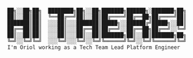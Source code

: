 ```
██╗░░██╗██╗  ████████╗██╗░░██╗███████╗██████╗░███████╗██╗
██║░░██║██║  ╚══██╔══╝██║░░██║██╔════╝██╔══██╗██╔════╝██║
███████║██║  ░░░██║░░░███████║█████╗░░██████╔╝█████╗░░██║
██╔══██║██║  ░░░██║░░░██╔══██║██╔══╝░░██╔══██╗██╔══╝░░╚═╝
██║░░██║██║  ░░░██║░░░██║░░██║███████╗██║░░██║███████╗██╗
╚═╝░░╚═╝╚═╝  ░░░╚═╝░░░╚═╝░░╚═╝╚══════╝╚═╝░░╚═╝╚══════╝╚═╝
I'm Oriol working as a Tech Team Lead Platform Engineer
```


<!--
**ori-sc/ori-sc** is a ✨ _special_ ✨ repository because its `README.md` (this file) appears on your GitHub profile.

Here are some ideas to get you started:

- 🔭 I’m currently working on ...
- 🌱 I’m currently learning ...
- 👯 I’m looking to collaborate on ...
- 🤔 I’m looking for help with ...
- 💬 Ask me about ...
- 📫 How to reach me: ...
- 😄 Pronouns: ...
- ⚡ Fun fact: ...

[![My GitHub Stats](https://github-readme-stats.vercel.app/api/?username=ori-sc&count_private=true&theme=tokyonight&showicons=true)]()
[![My GitHub Language Stats](https://github-readme-stats.vercel.app/api/top-langs/?username=ori-sc&langs_count=5&theme=tokyonight)]()

-->
